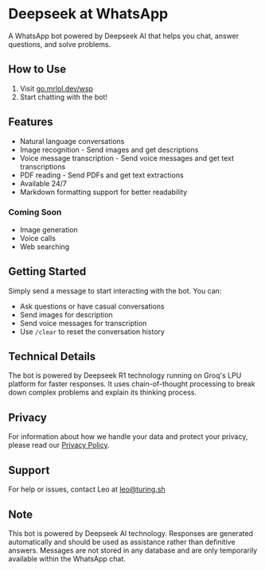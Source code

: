 # Deepseek at WhatsApp

A WhatsApp bot powered by Deepseek AI that helps you chat, answer questions, and solve problems.

## How to Use

1. Visit [go.mrlol.dev/wsp](https://go.mrlol.dev/wsp)
2. Start chatting with the bot!

## Features

- Natural language conversations
- Image recognition - Send images and get descriptions
- Voice message transcription - Send voice messages and get text transcriptions
- PDF reading - Send PDFs and get text extractions
- Available 24/7
- Markdown formatting support for better readability

### Coming Soon

- Image generation
- Voice calls
- Web searching

## Getting Started

Simply send a message to start interacting with the bot. You can:

- Ask questions or have casual conversations
- Send images for description
- Send voice messages for transcription
- Use `/clear` to reset the conversation history

## Technical Details

The bot is powered by Deepseek R1 technology running on Groq's LPU platform for faster responses. It uses chain-of-thought processing to break down complex problems and explain its thinking process.

## Privacy

For information about how we handle your data and protect your privacy, please read our [Privacy Policy](https://mrloldev.github.io/deepseek-whatsapp/privacy-policy.html).

## Support

For help or issues, contact Leo at leo@turing.sh

## Note

This bot is powered by Deepseek AI technology. Responses are generated automatically and should be used as assistance rather than definitive answers. Messages are not stored in any database and are only temporarily available within the WhatsApp chat.
